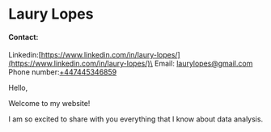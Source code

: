 # Laury Lopes
#### Contact:
Linkedin:[https://www.linkedin.com/in/laury-lopes/](https://www.linkedin.com/in/laury-lopes/)\
Email: [laurylopes@gmail.com](laurylopes@gmail.com)\
Phone number:[+447445346859](tel:0447445346859)

Hello, 

Welcome to my website! 

I am so excited to share with you everything that I know about data analysis. 

